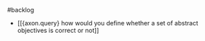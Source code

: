 #backlog 

- [[{axon.query} how would you define whether a set of abstract objectives is correct or not]]
